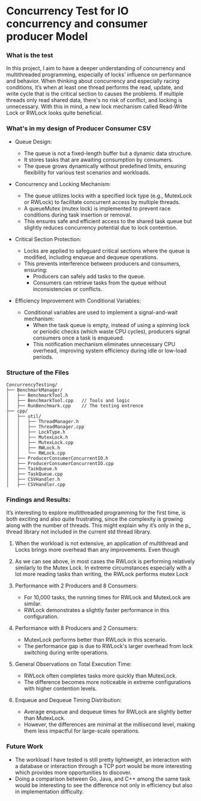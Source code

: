 # Concurrency Test for IO concurrency and consumer producer Model

### What is the test

In this project, I aim to have a deeper understanding of concurrency and multithreaded
programming, especially of locks’ influence on performance and behavior. When thinking about
concurrency and especially racing conditions, it’s when at least one thread performs the read,
update, and write cycle that is the critical section to causes the problems. If multiple threads
only read shared data, there's no risk of conflict, and locking is unnecessary. With this in mind, a
new lock mechanism called Read-Write Lock or RWLock looks quite beneficial.


### What's in my design of Producer Consumer CSV

- Queue Design:
    - The queue is not a fixed-length buffer but a dynamic data structure.
    - It stores tasks that are awaiting consumption by consumers.
    - The queue grows dynamically without predefined limits, ensuring flexibility for various test scenarios and workloads.


- Concurrency and Locking Mechanism:
    - The queue utilizes locks with a specified lock type (e.g., MutexLock or RWLock) to facilitate concurrent access by multiple threads.
    - A queueMutex (mutex lock) is implemented to prevent race conditions during task insertion or removal.
    - This ensures safe and efficient access to the shared task queue but slightly reduces concurrency potential due to lock contention.


- Critical Section Protection:

    - Locks are applied to safeguard critical sections where the queue is modified, including enqueue and dequeue operations.
    - This prevents interference between producers and consumers, ensuring:
        - Producers can safely add tasks to the queue.
        - Consumers can retrieve tasks from the queue without inconsistencies or conflicts.


- Efficiency Improvement with Conditional Variables:

    - Conditional variables are used to implement a signal-and-wait mechanism:
        - When the task queue is empty, instead of using a spinning lock or periodic checks (which waste CPU cycles), producers signal consumers once a task is enqueued.
        - This notification mechanism eliminates unnecessary CPU overhead, improving system efficiency during idle or low-load periods.



### Structure of the Files
```
ConcurrencyTesting/
├── BenchmarkManager/
│   ├── BenchmarkTool.h
│   ├── BenchmarkTool.cpp	// Tools and logic
│   ├── RunBenchmark.cpp    // The testing entrence
├── cpp/
│   ├── util/
│   │   ├── ThreadManager.h
│   │   ├── ThreadManager.cpp
│   │   ├── LockType.h
│   │   ├── MutexLock.h
│   │   ├── MutexLock.cpp
│   │   ├── RWLock.h
│   │   └── RWLock.cpp
│   ├── ProducerConsumerConcurrentIO.h 
│   ├── ProducerConsumerConcurrentIO.cpp 
│   ├── TaskQueue.h
│   ├── TaskQueue.cpp
│   ├── CSVHandler.h
│   ├── CSVHandler.cpp
```


### Findings and Results:
It’s interesting to explore multithreaded programming for the first time, is both exciting and also
quite frustrating, since the complexity is growing along with the number of threads. This might
explain why it’s only in the p_
thread library not included in the current std thread library.
1.  When the workload is not extensive, an application of multithread and Locks brings more
overhead than any improvements. Even though

2.  As we can see above, in most cases the RWLock is performing relatively similarly to the
Mutex Lock. In extreme circumstances especially with a lot more reading tasks than writing, the
RWLock performs mutex Lock


3. Performance with 2 Producers and 8 Consumers:

    - For 10,000 tasks, the running times for RWLock and MutexLock are similar.
    - RWLock demonstrates a slightly faster performance in this configuration.

4. Performance with 8 Producers and 2 Consumers:

    - MutexLock performs better than RWLock in this scenario.
    - The performance gap is due to RWLock's larger overhead from lock switching during write operations.

5. General Observations on Total Execution Time:

    - RWLock often completes tasks more quickly than MutexLock.
    - The difference becomes more noticeable in extreme configurations with higher contention levels.

4. Enqueue and Dequeue Timing Distribution:

    - Average enqueue and dequeue times for RWLock are slightly better than MutexLock.
    - However, the differences are minimal at the millisecond level, making them less impactful for large-scale operations.


### Future Work
- The workload I have tested is still pretty lightweight, an interaction with a database or
interaction through a TCP port would be more interesting which provides more
opportunities to discover.
- Doing a comparison between Go, Java, and C++ among the same task would be
interesting to see the difference not only in efficiency but also in implementation difficulty.